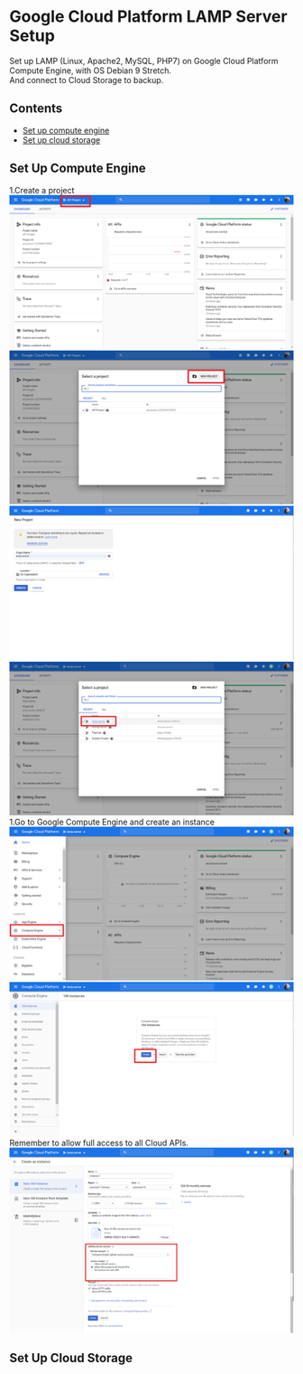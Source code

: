 # Google Cloud Platform LAMP Server Setup
Set up LAMP (Linux, Apache2, MySQL, PHP7) on Google Cloud Platform Compute Engine, with OS Debian 9 Stretch.</br>
And connect to Cloud Storage to backup.

## Contents
- [Set up compute engine](https://github.com/cindytsai/Google-Cloud-Platform-LAMP-Server-Setup#set-up-compute-engine)
- [Set up cloud storage](https://github.com/cindytsai/Google-Cloud-Platform-LAMP-Server-Setup#set-up-cloud-storage)
## Set Up Compute Engine
1.Create a project</br>
![pic](image/SetupGCP/1.png)
![pic](image/SetupGCP/2.png)
![pic](image/SetupGCP/3.png)
![pic](image/SetupGCP/4.png)
1.Go to Google Compute Engine and create an instance</br>
![pic](image/SetupGCP/5.png)
![pic](image/SetupGCP/6.png)
Remember to allow full access to all Cloud APIs.</br>
![pic](image/SetupGCP/7.png)

## Set Up Cloud Storage
